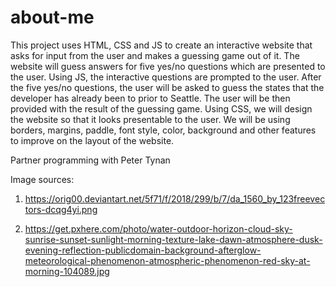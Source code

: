 # about-me
This project uses HTML, CSS and JS to create an interactive website that asks for input from the user and makes a guessing game out of it.
The website will guess answers for five yes/no questions which are presented to the user. Using JS, the interactive questions are prompted to the user. After the five yes/no questions, the user will be asked to guess the states that the developer has already been to prior to Seattle. The user will be then provided with the result of the guessing game.
Using CSS, we will design the website so that it looks presentable to the user. We will be using borders, margins, paddle, font style, color, background and other features to improve on the layout of the website.

Partner programming with Peter Tynan

Image sources: 
1. https://orig00.deviantart.net/5f71/f/2018/299/b/7/da_1560_by_123freevectors-dcqg4yi.png

2. https://get.pxhere.com/photo/water-outdoor-horizon-cloud-sky-sunrise-sunset-sunlight-morning-texture-lake-dawn-atmosphere-dusk-evening-reflection-publicdomain-background-afterglow-meteorological-phenomenon-atmospheric-phenomenon-red-sky-at-morning-104089.jpg


